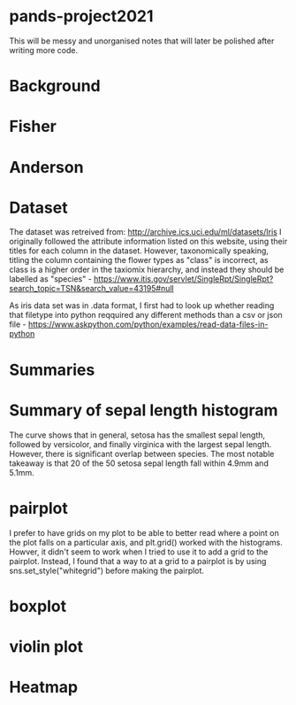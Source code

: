# pands-project2021

This will be messy and unorganised notes that will later be polished after writing more code.

# Background


# Fisher


# Anderson

# Dataset
The dataset was retreived from: http://archive.ics.uci.edu/ml/datasets/Iris
I originally followed the attribute information listed on this website, using their titles for each column in the dataset. However, taxonomically speaking, titling the column containing the flower types as "class" is incorrect, as class is a higher order in the taxiomix hierarchy, and instead they should be labelled as "species" - https://www.itis.gov/servlet/SingleRpt/SingleRpt?search_topic=TSN&search_value=43195#null

As iris data set was in .data format, I first had to look up whether reading that filetype into python reqquired any different methods than a csv or json file - https://www.askpython.com/python/examples/read-data-files-in-python

# Summaries


# Summary of sepal length histogram
The curve shows that in general, setosa has the smallest sepal length, followed by versicolor, and finally virginica with the largest sepal length. However, there is significant overlap between species. The most notable takeaway is that 20 of the 50 setosa sepal length fall within 4.9mm and 5.1mm. 

# pairplot
I prefer to have grids on my plot to be able to better read where a point on the plot falls on a particular axis, and plt.grid() worked with the histograms. Howver, it didn't seem to work when I tried to use it to add a grid to the pairplot. Instead, I found that a way to at a grid to a pairplot is by using sns.set_style("whitegrid") before making the pairplot.

# boxplot


# violin plot


# Heatmap